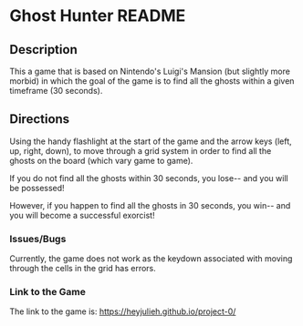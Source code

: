 # Ghost Hunter README

## Description

This a game that is based on Nintendo's Luigi's Mansion (but slightly more morbid) in which the goal of the game is to find all the ghosts within a given timeframe (30 seconds).

## Directions
Using the handy flashlight at the start of the game and the arrow keys (left, up, right, down), to move through a grid system in order to find all the ghosts on the board (which vary game to game).

If you do not find all the ghosts within 30 seconds, you lose-- and you will be possessed!

However, if you happen to find all the ghosts in 30 seconds, you win-- and you will become a successful exorcist!

### Issues/Bugs
Currently, the game does not work as the keydown associated with moving through the cells in the grid has errors.

### Link to the Game
The link to the game is: https://heyjulieh.github.io/project-0/

